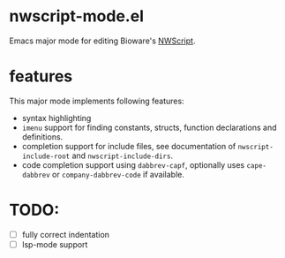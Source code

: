 # nwscript-mode.el
Emacs major mode for editing Bioware's [NWScript](https://nwnlexicon.com/index.php/Main_Page "Neverwinter Script").

# features

This major mode implements following features:
- syntax highlighting
- `imenu` support for finding constants, structs, function declarations and definitions.
- completion support for include files, see documentation of `nwscript-include-root` and `nwscript-include-dirs`.
- code completion support using `dabbrev-capf`, optionally uses `cape-dabbrev` or `company-dabbrev-code` if available.

# TODO:
- [ ] fully correct indentation
- [ ] lsp-mode support
